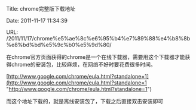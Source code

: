 Title: chrome完整版下载地址

Date: 2011-11-17 11:34:39

URL: /2011/11/17/chrome%e5%ae%8c%e6%95%b4%e7%89%88%e4%b8%8b%e8%bd%bd%e5%9c%b0%e5%9d%80/

在chrome官方页面获得的chrome是一个在线下载器，需要用这个下载器才能获得chrome的安装包，比较麻烦，在网络不好时要花费很多时间。

[http://www.google.com/chrome/eula.html?standalone=1](http://www.google.com/chrome/eula.html?standalone=1 "http://www.google.com/chrome/eula.html?standalone=1")

而这个地址下载的，就是离线安装包了，下载之后直接双击安装即可